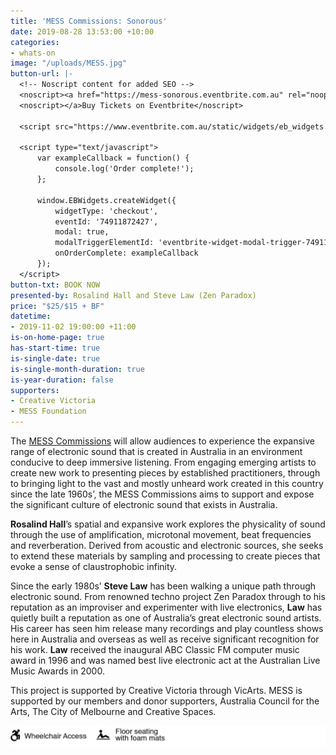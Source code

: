 ```yaml
---
title: 'MESS Commissions: Sonorous'
date: 2019-08-28 13:53:00 +10:00
categories:
- whats-on
image: "/uploads/MESS.jpg"
button-url: |-
  <!-- Noscript content for added SEO -->
  <noscript><a href="https://mess-sonorous.eventbrite.com.au" rel="noopener noreferrer" target="_blank"></noscript>
  <noscript></a>Buy Tickets on Eventbrite</noscript>

  <script src="https://www.eventbrite.com.au/static/widgets/eb_widgets.js"></script>

  <script type="text/javascript">
      var exampleCallback = function() {
          console.log('Order complete!');
      };

      window.EBWidgets.createWidget({
          widgetType: 'checkout',
          eventId: '74911872427',
          modal: true,
          modalTriggerElementId: 'eventbrite-widget-modal-trigger-74911872427',
          onOrderComplete: exampleCallback
      });
  </script>
button-txt: BOOK NOW
presented-by: Rosalind Hall and Steve Law (Zen Paradox)
price: "$25/$15 + BF"
datetime:
- 2019-11-02 19:00:00 +11:00
is-on-home-page: true
has-start-time: true
is-single-date: true
is-single-month-duration: true
is-year-duration: false
supporters:
- Creative Victoria
- MESS Foundation
---
```


The [MESS Commissions](https://mess.foundation/) will allow audiences to experience the expansive range of electronic sound that is created in Australia in an environment conducive to deep immersive listening. From engaging emerging artists to create new work to presenting pieces by established practitioners, through to bringing light to the vast and mostly unheard work created in this country since the late 1960s’, the MESS Commissions aims to support and expose the significant culture of electronic sound that exists in Australia.

**Rosalind Hall**’s spatial and expansive work explores the physicality of sound through the use of amplification, microtonal movement, beat frequencies and reverberation. Derived from acoustic and electronic sources, she seeks to extend these materials by sampling and processing to create pieces that evoke a sense of claustrophobic infinity.

Since the early 1980s’ **Steve Law** has been walking a unique path through electronic sound. From renowned techno project Zen Paradox through to his reputation as an improviser and experimenter with live electronics, **Law** has quietly built a reputation as one of Australia’s great electronic sound artists. His career has seen him release many recordings and play countless shows here in Australia and overseas as well as receive significant recognition for his work. **Law** received the inaugural ABC Classic FM computer music award in 1996 and was named best live electronic act at the Australian Live Music Awards in 2000.

This project is supported by Creative Victoria through VicArts. MESS is supported by our members and donor supporters, Australia Council for the Arts, The City of Melbourne and Creative Spaces.

![Access Icons ONO .png](/uploads/Access%20Icons%20ONO%20.png)

